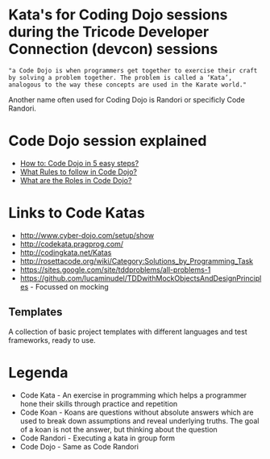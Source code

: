 # Kata's for Coding Dojo sessions during the Tricode Developer Connection (devcon) sessions

    "a Code Dojo is when programmers get together to exercise their craft by solving a problem together. The problem is called a ‘Kata’, analogous to the way these concepts are used in the Karate world."

Another name often used for Coding Dojo is Randori or specificly Code Randori.

# Code Dojo session explained

- [How to: Code Dojo in 5 easy steps?](how-to-code-kata.md)
- [What Rules to follow in Code Dojo?](rules-in-code-kata.md)
- [What are the Roles in Code Dojo?](roles-in-code-kata.md)

# Links to Code Katas

- http://www.cyber-dojo.com/setup/show
- http://codekata.pragprog.com/
- http://codingkata.net/Katas
- http://rosettacode.org/wiki/Category:Solutions_by_Programming_Task
- https://sites.google.com/site/tddproblems/all-problems-1
- https://github.com/lucaminudel/TDDwithMockObjectsAndDesignPrinciples - Focussed on mocking

## Templates

A collection of basic project templates with different languages and test frameworks, ready to use.

# Legenda

- Code Kata - An exercise in programming which helps a programmer hone their skills through practice and repetition
- Code Koan - Koans are questions without absolute answers which are used to break down assumptions and reveal underlying truths. The goal of a koan is not the answer, but thinking about the question
- Code Randori - Executing a kata in group form
- Code Dojo - Same as Code Randori

